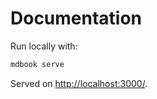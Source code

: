 # Documentation

Run locally with:
```bash
mdbook serve
```

Served on [http://localhost:3000/](http://localhost:3000/).
